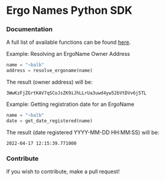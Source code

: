 # Ergo Names Python SDK

### Documentation

A full list of available functions can be found [here](https://zack-balbin.gitbook.io/ergonames/sdks/sdk-functions).

Example: Resolving an ErgoName Owner Address

```python
name = "~balb"
address = resolve_ergoname(name)
```
The result (owner address) will be:

```
3WwKzFjZGrtKAV7qSCoJsZK9iJhLLrUa3uwd4yw52bVtDVv6j5TL
```

Example: Getting registration date for an ErgoName

```python
name = "~balb"
date = get_date_registered(name)
```

The result (date registered YYYY-MM-DD HH:MM:SS) will be:

```
2022-04-17 12:15:39.771000
```

### Contribute

If you wish to contribute, make a pull request!